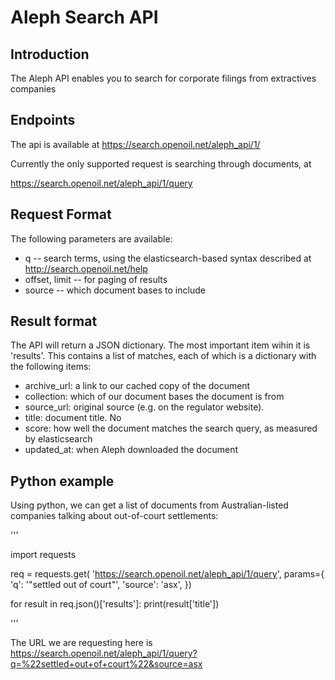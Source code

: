# Aleph Search API

## Introduction

The Aleph API enables you to search for corporate filings from extractives companies

## Endpoints

The api is available at https://search.openoil.net/aleph_api/1/

Currently the only supported request is searching through documents, at

https://search.openoil.net/aleph_api/1/query

## Request Format

The following parameters are available:

 - q -- search terms, using the elasticsearch-based syntax described
at http://search.openoil.net/help
 - offset, limit -- for paging of results
 - source -- which document bases to include

## Result format

The API will return a JSON dictionary. The most important item wihin it is 'results'. This contains a list of matches, each of which is a dictionary with the following items:

- archive_url: a link to our cached copy of the document
- collection: which of our document bases the document is from
- source_url: original source (e.g. on the regulator website). 
- title: document title. No
- score: how well the document matches the search query, as measured by elasticsearch
- updated_at: when Aleph downloaded the document


## Python example

Using python, we can get a list of documents from Australian-listed companies talking about out-of-court settlements:

'''

import requests

req = requests.get(
    'https://search.openoil.net/aleph_api/1/query',
    params={
        'q': '"settled out of court"',
        'source': 'asx',
        })

for result in req.json()['results']:
    print(result['title'])

'''

The URL we are requesting here is https://search.openoil.net/aleph_api/1/query?q=%22settled+out+of+court%22&source=asx
